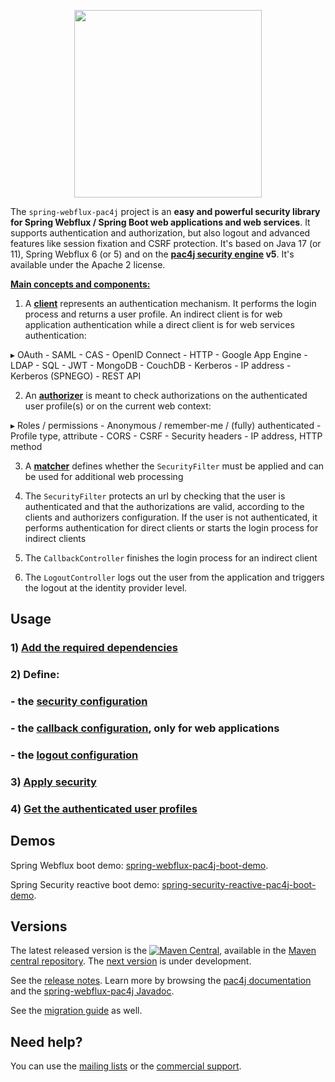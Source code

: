 <p align="center">
  <img src="https://pac4j.github.io/pac4j/img/logo-spring-webflux.png" width="300" />
</p>

The `spring-webflux-pac4j` project is an **easy and powerful security library for Spring Webflux / Spring Boot web applications and web services**. It supports authentication and authorization, but also logout and advanced features like session fixation and CSRF protection.
It's based on Java 17 (or 11), Spring Webflux 6 (or 5) and on the **[pac4j security engine](https://github.com/pac4j/pac4j) v5**. It's available under the Apache 2 license.

[**Main concepts and components:**](https://www.pac4j.org/docs/main-concepts-and-components.html)

1) A [**client**](https://www.pac4j.org/docs/clients.html) represents an authentication mechanism. It performs the login process and returns a user profile. An indirect client is for web application authentication while a direct client is for web services authentication:

&#9656; OAuth - SAML - CAS - OpenID Connect - HTTP - Google App Engine - LDAP - SQL - JWT - MongoDB - CouchDB - Kerberos - IP address - Kerberos (SPNEGO) - REST API

2) An [**authorizer**](https://www.pac4j.org/docs/authorizers.html) is meant to check authorizations on the authenticated user profile(s) or on the current web context:

&#9656; Roles / permissions - Anonymous / remember-me / (fully) authenticated - Profile type, attribute -  CORS - CSRF - Security headers - IP address, HTTP method

3) A [**matcher**](https://www.pac4j.org/docs/matchers.html) defines whether the `SecurityFilter` must be applied and can be used for additional web processing

4) The `SecurityFilter` protects an url by checking that the user is authenticated and that the authorizations are valid, according to the clients and authorizers configuration. If the user is not authenticated, it performs authentication for direct clients or starts the login process for indirect clients

5) The `CallbackController` finishes the login process for an indirect client

6) The `LogoutController` logs out the user from the application and triggers the logout at the identity provider level.


## Usage

### 1) [Add the required dependencies](https://github.com/pac4j/spring-webflux-pac4j/wiki/Dependencies)

### 2) Define:

### - the [security configuration](https://github.com/pac4j/spring-webflux-pac4j/wiki/Security-configuration)
### - the [callback configuration](https://github.com/pac4j/spring-webflux-pac4j/wiki/Callback-configuration), only for web applications
### - the [logout configuration](https://github.com/pac4j/spring-webflux-pac4j/wiki/Logout-configuration)

### 3) [Apply security](https://github.com/pac4j/spring-webflux-pac4j/wiki/Apply-security)

### 4) [Get the authenticated user profiles](https://github.com/pac4j/spring-webflux-pac4j/wiki/Get-the-authenticated-user-profiles)


## Demos

Spring Webflux boot demo: [spring-webflux-pac4j-boot-demo](https://github.com/pac4j/spring-webflux-pac4j-boot-demo).

Spring Security reactive boot demo: [spring-security-reactive-pac4j-boot-demo](https://github.com/pac4j/spring-security-reactive-pac4j-boot-demo).


## Versions

The latest released version is the [![Maven Central](https://maven-badges.herokuapp.com/maven-central/org.pac4j/spring-webflux-pac4j/badge.svg?style=flat)](https://maven-badges.herokuapp.com/maven-central/org.pac4j/spring-webflux-pac4j), available in the [Maven central repository](https://repo.maven.apache.org/maven2).
The [next version](https://github.com/pac4j/spring-webflux-pac4j/wiki/Next-version) is under development.

See the [release notes](https://github.com/pac4j/spring-webflux-pac4j/wiki/Release-Notes). Learn more by browsing the [pac4j documentation](https://www.javadoc.io/doc/org.pac4j/pac4j-core/5.5.0/index.html) and the [spring-webflux-pac4j Javadoc](http://www.javadoc.io/doc/org.pac4j/spring-webflux-pac4j/1.1.0).

See the [migration guide](https://github.com/pac4j/spring-webflux-pac4j/wiki/Migration-guide) as well.


## Need help?

You can use the [mailing lists](https://www.pac4j.org/mailing-lists.html) or the [commercial support](https://www.pac4j.org/commercial-support.html).
